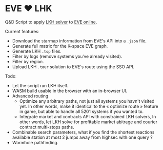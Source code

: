# EVE ♥ LHK

Q&D Script to apply [LKH solver](http://webhotel4.ruc.dk/~keld/research/LKH-3/) to [EVE online](https://www.eveonline.com/).

Current features:
- Download the starmap information from EVE's API into a `.json` file.
- Generate full matrix for the K-space EVE graph.
- Generate LKH `.tsp` files.
- Filter by logs (remove systems you've already visited).
- Filter by region.
- Upload LKH `.tour` solution to EVE's route using the SSO API.

Todo:
- Let the script run LKH itself.
- WASM build usable in the browser with an in-browser UI.
- Advanced routing
  - Optimize any arbitrary paths, not just all systems you havn't visited yet.
    In other words, make it identical to the « optimize route » feature in game, but able to handle all 5201 systems if you wanted to.
  - Integrate market and contracts API with constrained LKH solvers,
    In other words, let LKH solve for profitable market abitrage and courier contract multi-stops paths.
- Combinable search parameters,
  what if you find the shortest reactions available station at most 2 jumps away from highsec with one query ?
- Wormhole pathfinding.